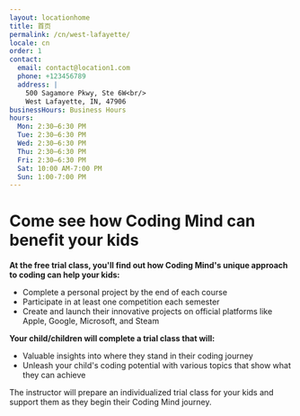 ```yaml
---
layout: locationhome
title: 首页
permalink: /cn/west-lafayette/
locale: cn
order: 1
contact:
  email: contact@location1.com
  phone: +123456789
  address: |
    500 Sagamore Pkwy, Ste 6W<br/>  
    West Lafayette, IN, 47906
businessHours: Business Hours
hours: 
  Mon: 2:30–6:30 PM
  Tue: 2:30–6:30 PM
  Wed: 2:30–6:30 PM
  Thu: 2:30–6:30 PM
  Fri: 2:30–6:30 PM
  Sat: 10:00 AM-7:00 PM
  Sun: 1:00-7:00 PM
---
```


# Come see how Coding Mind can benefit your kids

**At the free trial class, you'll find out how Coding Mind's unique approach to coding can help your kids:**

- Complete a personal project by the end of each course
- Participate in at least one competition each semester
- Create and launch their innovative projects on official platforms like Apple, Google, Microsoft, and Steam

**Your child/children will complete a trial class that will:**

- Valuable insights into where they stand in their coding journey
- Unleash your child's coding potential with various topics that show what they can achieve

The instructor will prepare an individualized trial class for your kids and support them as they begin their Coding Mind journey.